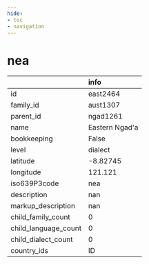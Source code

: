 ```yaml
---
hide:
- toc
- navigation
---
```

# nea
|                      | info           |
|:---------------------|:---------------|
| id                   | east2464       |
| family_id            | aust1307       |
| parent_id            | ngad1261       |
| name                 | Eastern Ngad'a |
| bookkeeping          | False          |
| level                | dialect        |
| latitude             | -8.82745       |
| longitude            | 121.121        |
| iso639P3code         | nea            |
| description          | nan            |
| markup_description   | nan            |
| child_family_count   | 0              |
| child_language_count | 0              |
| child_dialect_count  | 0              |
| country_ids          | ID             |